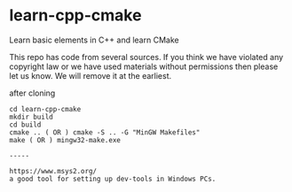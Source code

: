 # learn-cpp-cmake
Learn basic elements in C++ and learn CMake

This repo has code from several sources.
If you think we have violated any copyright law or 
we have used materials without permissions then
please let us know. We will remove it at the earliest.

after cloning

```
cd learn-cpp-cmake
mkdir build
cd build
cmake .. ( OR ) cmake -S .. -G "MinGW Makefiles"
make ( OR ) mingw32-make.exe

-----

https://www.msys2.org/
a good tool for setting up dev-tools in Windows PCs.